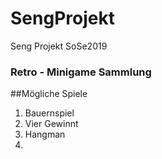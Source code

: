 # SengProjekt
Seng Projekt SoSe2019

### Retro - Minigame Sammlung

##Mögliche Spiele
1. Bauernspiel
2. Vier Gewinnt
3. Hangman
4.
